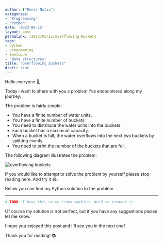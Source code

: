 ```yaml
---
author: ["Denis Nutiu"]
categories:
- "Programming"
- "Python"
date: '2023-06-15'
layout: post
permalink: /2023/06/15/overflowing-buckets
tags:
- python
- programming
- leetcode
- "data structures"
title: "Overflowing Buckets"
draft: true
---
```


Hello everyone 👋,

Today I want to share with you a problem I've encountered along my journey.

The problem is fairly simple:

- You have a finite number of water units.
- You have a finite number of buckets.
- You need to distribute the water units into the buckets.
- Each bucket has a maximum capacity.
- When a bucket is full, the water overflows into the next two buckets by splitting evenly.
- You need to print the number of the buckets that are full.

The following diagram illustrates the problem:

![overflowing buckets](/hugo-content/2023-06/buckets_diagram.png)

If you would like to attempt to solve the problem by yourself please stop reading here. 
And try it 😄.

Below you can find my Python solution to the problem.

---

```python
# TODO: I have this on my Linux machine. Need to recover it.
```

Of course my solution is not perfect, but if you have any suggestions please let me know.

I hope you enjoyed this post and I'll see you in the next one!

Thank you for reading! 📚
